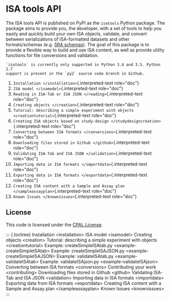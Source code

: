 ISA tools API
=============

The ISA tools API is published on PyPI as the `isatools` Python package.
The package aims to provide you, the developer, with a set of tools to
help you easily and quickly build your own ISA objects, validate, and
convert between serializations of ISA-formatted datasets and other
formats/schemas (e.g. [SRA
schemas](https://www.ebi.ac.uk/ena/submit/read-xml-format-1-5)). The
goal of this package is to provide a flexible way to build and use ISA
content, as well as provide utility functions for file conversions and
validation.

```{note}
`isatools` is currently only supported in Python 3.4 and 3.5. Python 2.7
support is present in the `py2` source code branch in Github.
```

1.  `Installation </installation>`{.interpreted-text role="doc"}
2.  `ISA model </isamodel>`{.interpreted-text role="doc"}
3.  `Reading in ISA-Tab or ISA JSON </reading>`{.interpreted-text role="doc"}
4.	`Creating objects </creation>`{.interpreted-text role="doc"}
5.  `Tutorial: describing a simple experiment with objects <creationtutorial>`{.interpreted-text
    role="doc"}
6.  `Creating ISA objects based on study-design </studydesigncreation>`{.interpreted-text
    role="doc"}
7.  `Converting between ISA formats </conversions>`{.interpreted-text
    role="doc"}
8.  `Downloading files stored in Github </github>`{.interpreted-text
    role="doc"}
9.  `Validating ISA-Tab and ISA JSON </validation>`{.interpreted-text
    role="doc"}
10.  `Importing data in ISA formats </importdata>`{.interpreted-text
    role="doc"}
11. `Exporting data in ISA formats </exportdata>`{.interpreted-text
    role="doc"}
12. `Creating ISA content with a Sample and Assay plan </sampleassayplan>`{.interpreted-text
    role="doc"}
13. `Known Issues </knownissues>`{.interpreted-text role="doc"}

License
-------

This code is licensed under the [CPAL
License](https://raw.githubusercontent.com/ISA-tools/isa-api/master/LICENSE.txt).

::: {.toctree}
Installation \<installation\> ISA model \<isamodel\> Creating objects
\<creation\> Tutorial: describing a simple experiment with objects
\<creationtutorial\> Example: createSimpleISAtab.py
\<example-createSimpleISAtab\> Example: createSimpleISAJSON.py
\<example-createSimpleISAJSON\> Example: validateISAtab.py
\<example-validateISAtab\> Example: validateISAjson.py
\<example-validateISAjson\> Converting between ISA formats
\<conversions\> Contributing your work \<contributing\> Downloading
files stored in Github \<github\> Validating ISA-Tab and ISA JSON
\<validation\> Importing data in ISA formats \<importdata\> Exporting
data from ISA formats \<exportdata\> Creating ISA content with a Sample
and Assay plan \</sampleassayplan\> Known Issues \<knownissues\>
:::
